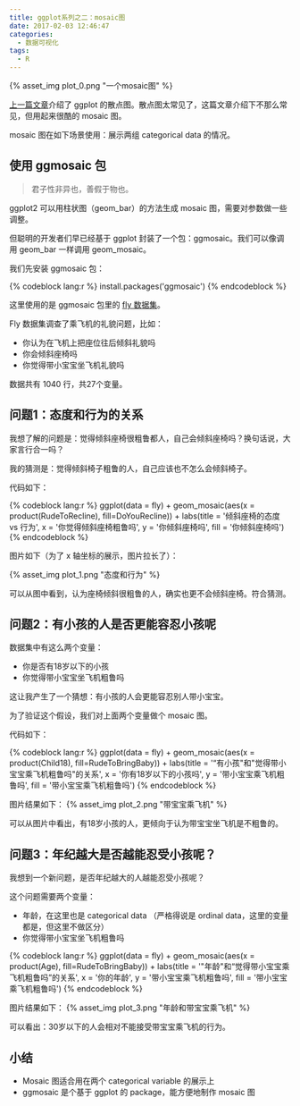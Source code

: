 ```yaml
---
title: ggplot系列之二：mosaic图
date: 2017-02-03 12:46:47
categories:
  - 数据可视化
tags:
  - R
---
```


{% asset_img plot_0.png "一个mosaic图" %}

[上一篇文章](https://yupototo.github.io/blog/2017/01/05/2017-01-05-ggplot%E6%95%A3%E7%82%B9%E5%9B%BE/)介绍了 ggplot 的散点图。散点图太常见了，这篇文章介绍下不那么常见，但用起来很酷的 mosaic 图。

mosaic 图在如下场景使用：展示两组 categorical data 的情况。

<!-- more -->

## 使用 ggmosaic 包

> 君子性非异也，善假于物也。

ggplot2 可以用柱状图（geom_bar）的方法生成 mosaic 图，需要对参数做一些调整。

但聪明的开发者们早已经基于 ggplot 封装了一个包：ggmosaic。我们可以像调用 geom_bar 一样调用 geom_mosaic。

我们先安装 ggmosaic 包：

{% codeblock lang:r %}
install.packages('ggmosaic')
{% endcodeblock %}

这里使用的是 ggmosaic 包里的 [fly 数据集](https://www.rdocumentation.org/packages/ggmosaic/versions/0.2.0/topics/fly)。

Fly 数据集调查了乘飞机的礼貌问题，比如：
- 你认为在飞机上把座位往后倾斜礼貌吗
- 你会倾斜座椅吗
- 你觉得带小宝宝坐飞机礼貌吗

数据共有 1040 行，共27个变量。

## 问题1：态度和行为的关系

我想了解的问题是：觉得倾斜座椅很粗鲁都人，自己会倾斜座椅吗？换句话说，大家言行合一吗？

我的猜测是：觉得倾斜椅子粗鲁的人，自己应该也不怎么会倾斜椅子。

代码如下：

{% codeblock lang:r %}
ggplot(data = fly) + 
  geom_mosaic(aes(x = product(RudeToRecline), fill=DoYouRecline)) +
  labs(title = '倾斜座椅的态度 vs 行为',
       x = '你觉得倾斜座椅粗鲁吗', 
       y = '你倾斜座椅吗',
       fill = '你倾斜座椅吗')
{% endcodeblock %}

图片如下（为了 x 轴坐标的展示，图片拉长了）：

{% asset_img plot_1.png "态度和行为" %}

可以从图中看到，认为座椅倾斜很粗鲁的人，确实也更不会倾斜座椅。符合猜测。


## 问题2：有小孩的人是否更能容忍小孩呢

数据集中有这么两个变量：
- 你是否有18岁以下的小孩
- 你觉得带小宝宝坐飞机粗鲁吗

这让我产生了一个猜想：有小孩的人会更能容忍别人带小宝宝。

为了验证这个假设，我们对上面两个变量做个 mosaic 图。

代码如下：

{% codeblock lang:r %}
ggplot(data = fly) + 
  geom_mosaic(aes(x = product(Child18), fill=RudeToBringBaby)) +
  labs(title = '“有小孩"和"觉得带小宝宝乘飞机粗鲁吗"的关系',
       x = '你有18岁以下的小孩吗', 
       y = '带小宝宝乘飞机粗鲁吗',
       fill = '带小宝宝乘飞机粗鲁吗')
{% endcodeblock %}

图片结果如下：
{% asset_img plot_2.png "带宝宝乘飞机" %}

可以从图片中看出，有18岁小孩的人，更倾向于认为带宝宝坐飞机是不粗鲁的。

## 问题3：年纪越大是否越能忍受小孩呢？

我想到一个新问题，是否年纪越大的人越能忍受小孩呢？

这个问题需要两个变量：
- 年龄，在这里也是 categorical data （严格得说是 ordinal data，这里的变量都是，但这里不做区分）
- 你觉得带小宝宝坐飞机粗鲁吗

{% codeblock lang:r %}
ggplot(data = fly) + 
  geom_mosaic(aes(x = product(Age), fill=RudeToBringBaby)) +
  labs(title = '"年龄"和“觉得带小宝宝乘飞机粗鲁吗”的关系',
       x = '你的年龄', 
       y = '带小宝宝乘飞机粗鲁吗',
       fill = '带小宝宝乘飞机粗鲁吗')
{% endcodeblock %}


图片结果如下：
{% asset_img plot_3.png "年龄和带宝宝乘飞机" %}


可以看出：30岁以下的人会相对不能接受带宝宝乘飞机的行为。


## 小结

- Mosaic 图适合用在两个 categorical variable 的展示上
- ggmosaic 是个基于 ggplot 的 package，能方便地制作 mosaic 图
